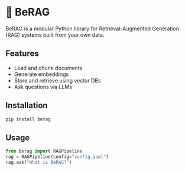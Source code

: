 # 🧠 BeRAG

BeRAG is a modular Python library for Retrieval-Augmented Generation (RAG) systems built from your own data.

## Features
- Load and chunk documents
- Generate embeddings
- Store and retrieve using vector DBs
- Ask questions via LLMs

## Installation
```bash
pip install berag
```

## Usage
```python
from berag import RAGPipeline
rag = RAGPipeline(config="config.yaml")
rag.ask("What is BeRAG?")
```
